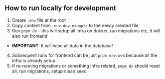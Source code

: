 ## How to run locally for development

1. Create `.env` file at the root
2. Copy content from `.env.dev.example` to the newly created file
3. Run `pnpm dx` - this will setup all infra on docker, run migrations etc, it will also run frontend

- **IMPORTANT**: It will wipe all data in the database!

4. Subsequent runs for frontend can be just `pnpm dev:web` because all the infra is already setup
5. If re-running migrations or something infra related, `pnpm dx` should reset all, run migrations, setup clean seed
